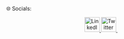 🌐 Socials:<br>

<p align="center">
  <a href="https://www.linkedin.com/in/rashmika-naveen-9b21b32b1?utm_source=share&utm_campaign=share_via&utm_content=profile&utm_medium=android_app">
    <img src="![linkedin](https://github.com/user-attachments/assets/0284ba28-6fd1-4935-a5a2-124d471fdc97)" alt="LinkedIn" width="40" height="40"/>
  </a>
  <a href="rashmikay.22@cse.mrt.ac.lk">
    <img src="https://github.com/user-attachments/assets/930c9ad4-a9fa-499e-9867-af928c2539ff" alt="Twitter" width="40" height="40"/>
  </a>
  <a href="https://web.facebook.com/rashmika.naveen">
    <img src=" ![facebook](https://github.com/user-attachments/assets/d37d4032-ef64-4515-8129-e3f43de9de0c)
" alt="Facebook" width="1" height="1"/>

  </a>
</p>


<!--- 🌱 I’m currently learning CSE at the University of Moratuwa...
 💞️ I’m looking to collaborae on ...
- 📫 How to reach me ...--->

<!---
rashmikanaveen/rashmikanaveen is a ✨ special ✨ repository because its `README.md` (this file) appears on your GitHub profile.
You can click the Preview link to take a look at your changes.
--->
